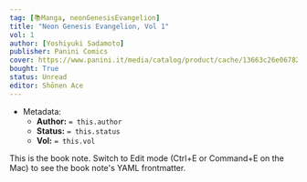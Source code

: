 ```yaml
---
tag: [📚Manga, neonGenesisEvangelion]
title: "Neon Genesis Evangelion, Vol 1"
vol: 1
author: [Yoshiyuki Sadamoto]
publisher: Panini Comics
cover: https://www.panini.it/media/catalog/product/cache/13663c26e06782c6b72cb4ce7e6046f4/m/e/mevai001isbn_0.jpg
bought: True
status: Unread
editor: Shōnen Ace
---
```



- Metadata:
	- **Author:** `= this.author`
	- **Status:** `= this.status`
	- **Vol:** `= this.vol`

This is the book note. Switch to Edit mode (Ctrl+E or Command+E on the Mac) to see the book note's YAML frontmatter.